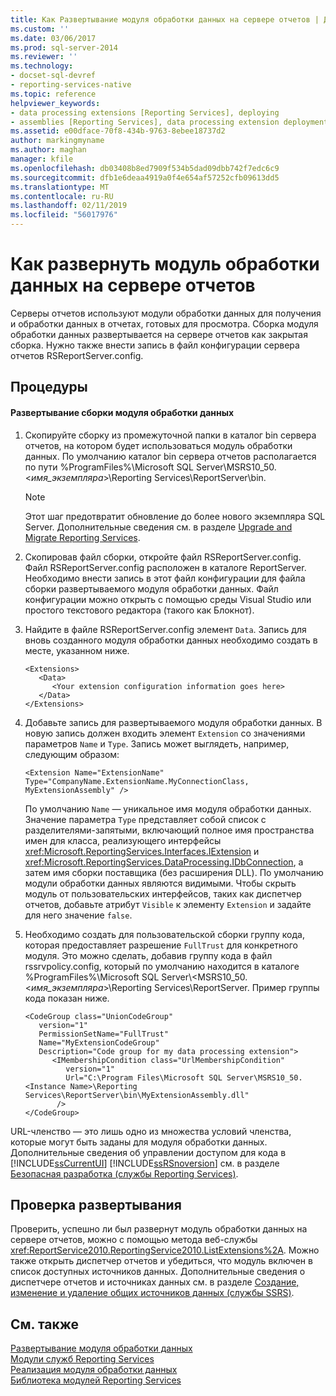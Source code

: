 ```yaml
---
title: Как Развертывание модуля обработки данных на сервере отчетов | Документация Майкрософт
ms.custom: ''
ms.date: 03/06/2017
ms.prod: sql-server-2014
ms.reviewer: ''
ms.technology:
- docset-sql-devref
- reporting-services-native
ms.topic: reference
helpviewer_keywords:
- data processing extensions [Reporting Services], deploying
- assemblies [Reporting Services], data processing extension deployments
ms.assetid: e00dface-70f8-434b-9763-8ebee18737d2
author: markingmyname
ms.author: maghan
manager: kfile
ms.openlocfilehash: db03408b8ed7909f534b5dad09dbb742f7edc6c9
ms.sourcegitcommit: dfb1e6deaa4919a0f4e654af57252cfb09613dd5
ms.translationtype: MT
ms.contentlocale: ru-RU
ms.lasthandoff: 02/11/2019
ms.locfileid: "56017976"
---
```

# <a name="how-to-deploy-a-data-processing-extension-to-a-report-server"></a>Как развернуть модуль обработки данных на сервере отчетов
  Серверы отчетов используют модули обработки данных для получения и обработки данных в отчетах, готовых для просмотра. Сборка модуля обработки данных развертывается на сервере отчетов как закрытая сборка. Нужно также внести запись в файл конфигурации сервера отчетов RSReportServer.config.  
  
## <a name="procedures"></a>Процедуры  
  
#### <a name="to-deploy-a-data-processing-extension-assembly"></a>Развертывание сборки модуля обработки данных  
  
1.  Скопируйте сборку из промежуточной папки в каталог bin сервера отчетов, на котором будет использоваться модуль обработки данных. По умолчанию каталог bin сервера отчетов располагается по пути %ProgramFiles%\Microsoft SQL Server\MSRS10_50.\<*имя_экземпляра*>\Reporting Services\ReportServer\bin.  
  
    > [!NOTE]  
    >  Этот шаг предотвратит обновление до более нового экземпляра SQL Server. Дополнительные сведения см. в разделе [Upgrade and Migrate Reporting Services](../../install-windows/upgrade-and-migrate-reporting-services.md).  
  
2.  Скопировав файл сборки, откройте файл RSReportServer.config. Файл RSReportServer.config расположен в каталоге ReportServer. Необходимо внести запись в этот файл конфигурации для файла сборки развертываемого модуля обработки данных. Файл конфигурации можно открыть с помощью среды Visual Studio или простого текстового редактора (такого как Блокнот).  
  
3.  Найдите в файле RSReportServer.config элемент `Data`. Запись для вновь созданного модуля обработки данных необходимо создать в месте, указанном ниже.  
  
    ```  
    <Extensions>  
       <Data>  
          <Your extension configuration information goes here>  
       </Data>  
    </Extensions>  
    ```  
  
4.  Добавьте запись для развертываемого модуля обработки данных. В новую запись должен входить элемент `Extension` со значениями параметров `Name` и `Type`. Запись может выглядеть, например, следующим образом:  
  
    ```  
    <Extension Name="ExtensionName" Type="CompanyName.ExtensionName.MyConnectionClass, MyExtensionAssembly" />  
    ```  
  
     По умолчанию `Name` — уникальное имя модуля обработки данных. Значение параметра `Type` представляет собой список с разделителями-запятыми, включающий полное имя пространства имен для класса, реализующего интерфейсы <xref:Microsoft.ReportingServices.Interfaces.IExtension> и <xref:Microsoft.ReportingServices.DataProcessing.IDbConnection>, а затем имя сборки поставщика (без расширения DLL). По умолчанию модули обработки данных являются видимыми. Чтобы скрыть модуль от пользовательских интерфейсов, таких как диспетчер отчетов, добавьте атрибут `Visible` к элементу `Extension` и задайте для него значение `false`.  
  
5.  Необходимо создать для пользовательской сборки группу кода, которая предоставляет разрешение `FullTrust` для конкретного модуля. Это можно сделать, добавив группу кода в файл rssrvpolicy.config, который по умолчанию находится в каталоге %ProgramFiles%\Microsoft SQL Server\\<MSRS10_50.\<*имя_экземпляра*>\Reporting Services\ReportServer. Пример группы кода показан ниже.  
  
    ```  
    <CodeGroup class="UnionCodeGroup"  
       version="1"  
       PermissionSetName="FullTrust"  
       Name="MyExtensionCodeGroup"  
       Description="Code group for my data processing extension">  
          <IMembershipCondition class="UrlMembershipCondition"  
             version="1"  
             Url="C:\Program Files\Microsoft SQL Server\MSRS10_50.<Instance Name>\Reporting Services\ReportServer\bin\MyExtensionAssembly.dll"  
           />  
    </CodeGroup>  
    ```  
  
 URL-членство — это лишь одно из множества условий членства, которые могут быть заданы для модуля обработки данных. Дополнительные сведения об управлении доступом для кода в [!INCLUDE[ssCurrentUI](../../../includes/sscurrentui-md.md)] [!INCLUDE[ssRSnoversion](../../../includes/ssrsnoversion-md.md)] см. в разделе [Безопасная разработка (службы Reporting Services)](../secure-development/secure-development-reporting-services.md).  
  
## <a name="verifying-the-deployment"></a>Проверка развертывания  
 Проверить, успешно ли был развернут модуль обработки данных на сервере отчетов, можно с помощью метода веб-службы <xref:ReportService2010.ReportingService2010.ListExtensions%2A>. Можно также открыть диспетчер отчетов и убедиться, что модуль включен в список доступных источников данных. Дополнительные сведения о диспетчере отчетов и источниках данных см. в разделе [Создание, изменение и удаление общих источников данных (службы SSRS)](../../report-data/create-modify-and-delete-shared-data-sources-ssrs.md).  
  
## <a name="see-also"></a>См. также  
 [Развертывание модуля обработки данных](deploying-a-data-processing-extension.md)   
 [Модули служб Reporting Services](../reporting-services-extensions.md)   
 [Реализация модуля обработки данных](implementing-a-data-processing-extension.md)   
 [Библиотека модулей Reporting Services](../reporting-services-extension-library.md)  
  
  
